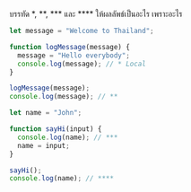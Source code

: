 บรรทัด \*, \*\*, \*\*\* และ \*\*\*\* ให้ผลลัพธ์เป็นอะไร เพราะอะไร

```js
let message = "Welcome to Thailand";

function logMessage(message) {
  message = "Hello everybody";
  console.log(message); // * Local
}

logMessage(message);
console.log(message); // **
```

```js
let name = "John";

function sayHi(input) {
  console.log(name); // ***
  name = input;
}

sayHi();
console.log(name); // ****
```
